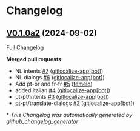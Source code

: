 # Changelog

## [V0.1.0a2](https://github.com/OpenVoiceOS/skill-ovos-boot-finished/tree/V0.1.0a2) (2024-09-02)

[Full Changelog](https://github.com/OpenVoiceOS/skill-ovos-boot-finished/compare/6c2a65ef396bee4c9614b1e7ed4e7d5305b2b87b...V0.1.0a2)

**Merged pull requests:**

- NL intents [\#7](https://github.com/OpenVoiceOS/skill-ovos-boot-finished/pull/7) ([gitlocalize-app[bot]](https://github.com/apps/gitlocalize-app))
- NL dialogs [\#6](https://github.com/OpenVoiceOS/skill-ovos-boot-finished/pull/6) ([gitlocalize-app[bot]](https://github.com/apps/gitlocalize-app))
- Add pt-br and fr-fr [\#5](https://github.com/OpenVoiceOS/skill-ovos-boot-finished/pull/5) ([femelo](https://github.com/femelo))
- added italian [\#4](https://github.com/OpenVoiceOS/skill-ovos-boot-finished/pull/4) ([gitlocalize-app[bot]](https://github.com/apps/gitlocalize-app))
- pt-pt/intents [\#3](https://github.com/OpenVoiceOS/skill-ovos-boot-finished/pull/3) ([gitlocalize-app[bot]](https://github.com/apps/gitlocalize-app))
- pt-pt/translate-dialogs [\#2](https://github.com/OpenVoiceOS/skill-ovos-boot-finished/pull/2) ([gitlocalize-app[bot]](https://github.com/apps/gitlocalize-app))



\* *This Changelog was automatically generated by [github_changelog_generator](https://github.com/github-changelog-generator/github-changelog-generator)*
